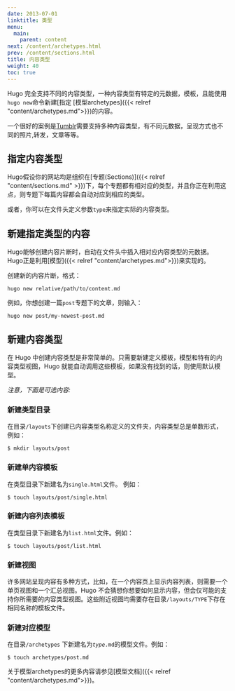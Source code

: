 ```yaml
---
date: 2013-07-01
linktitle: 类型
menu:
  main:
    parent: content
next: /content/archetypes.html
prev: /content/sections.html
title: 内容类型
weight: 40
toc: true
---
```


Hugo 完全支持不同的内容类型，一种内容类型有特定的元数据，模板，且能使用`hugo new`命令新建[指定 [模型archetypes]({{< relref "content/archetypes.md">}})的内容。 

一个很好的案例是[Tumblr](https://www.tumblr.com/)需要支持多种内容类型，有不同元数据，呈现方式也不同的照片,转发，文章等等。 

## 指定内容类型

Hugo假设你的网站均是组织在[专题(Sections)]({{< relref "content/sections.md" >}})下，每个专题都有相对应的类型，并且你正在利用这点，则专题下每篇内容都会自动对应到相应的类型。 

或者，你可以在文件头定义参数`type`来指定实际的内容类型。


## 新建指定类型的内容

Hugo能够创建内容片断时，自动在文件头中插入相对应内容类型的元数据。Hugo正是利用[模型]({{< relref "content/archetypes.md">}})来实现的。

创建新的内容片断，格式：

    hugo new relative/path/to/content.md

例如，你想创建一篇`post`专题下的文章，则输入：

    hugo new post/my-newest-post.md


## 新建内容类型

在 Hugo 中创建内容类型是非常简单的。只需要新建定义模板，模型和特有的内容类型视图，Hugo 就能自动调用这些模板，如果没有找到的话，则使用默认模型。

*注意，下面是可选内容:*

### 新建类型目录
在目录`/layouts`下创建已内容类型名称定义的文件夹，内容类型总是单数形式，例如：

    $ mkdir layouts/post

### 新建单内容模板
在类型目录下新建名为`single.html`文件。 例如：

    $ touch layouts/post/single.html

### 新建内容列表模板
在类型目录下新建名为`list.html`文件。例如：

    $ touch layouts/post/list.html

### 新建视图
许多网站呈现内容有多种方式，比如，在一个内容页上显示内容列表，则需要一个单页视图和一个汇总视图。Hugo 不会猜想你想要如何显示内容，但会仅可能的支持你所需要的内容类型视图。这些附近视图均需要存在目录`/layouts/TYPE`下存在相同名称的模板文件。

### 新建对应模型

在目录`/archetypes` 下新建名为<code><em>type</em>.md</code>的模型文件。例如：

    $ touch archetypes/post.md

关于模型archetypes的更多内容请参见[模型文档]({{< relref "content/archetypes.md">}})。
